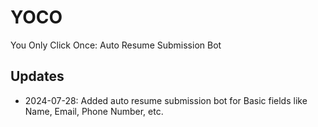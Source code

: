 # YOCO
You Only Click Once: Auto Resume Submission Bot

## Updates
- 2024-07-28: Added auto resume submission bot for Basic fields like Name, Email, Phone Number, etc.
